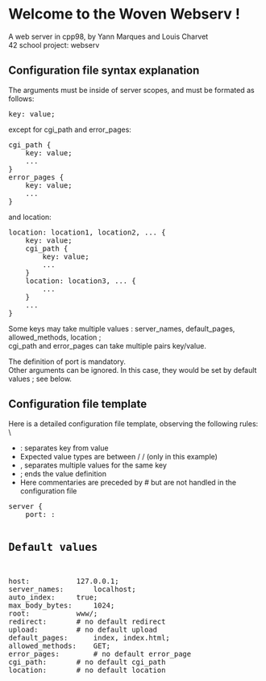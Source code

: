 # Welcome to the Woven Webserv !

A web server in cpp98, by Yann Marques and Louis Charvet \
42 school project: webserv

## Configuration file syntax explanation
The arguments must be inside of server scopes, and must be formated as follows:
<pre>key: value;
</pre>except for cgi_path and error_pages:
<pre>cgi_path {
	key: value;
	...
}
error_pages {
	key: value;
	...
}
</pre>and location:
<pre>location: location1, location2, ... {
	key: value;
	cgi_path {
		key: value;
		...
	}
	location: location3, ... {
		...
	}
	...
}
</pre>
Some keys may take multiple values : server_names, default_pages, allowed_methods, location ; \
cgi_path and error_pages can take multiple pairs key/value.

The definition of port is mandatory. \
Other arguments can be ignored. In this case, they would be set by default values ; see below.

## Configuration file template

Here is a detailed configuration file template, observing the following rules: \
+ : separates key from value
+ Expected value types are between / / (only in this example)
+ , separates multiple values for the same key
+ ; ends the value definition
+ Here commentaries are preceded by # but are not handled in the configuration file
<pre>
server {
	port:<int / ;			# mandatory
	host:<string / ;			# format: IP "1.222.33.4"
	server_names: / string / , ... ;
	auto_index:<string / ;			# "true", "yes", "1", "false", "no", "0" allowed
	max_body_byte:<int / string / ;		# can be only digits, or contain M, K, G
					# "1K" is 1,024 bytes
					# "1M34" is 1,048,576 + 34 = 1,048,610 bytes
					# "1G" is 1,073,741,824 bytes
	root:<string / ;
	redirect:<string / ;
	upload:<string / ;
	default_pages:<string / , ... ;
	allowed_methods:<string / , ... ;	# "GET", "POST", "DELETE"
	error_pages {
		<int / : <string / ;
		...
	}
	cgi_path {
		<string> : <string / ;			# Key must start with a .
		...
	}
	location: <string / , ... {
		...			# You can redefine arguments in location, except:
					# port, host, server\_names
		location: <string /, ... {	# You can also nest locations
			...
		}
	}
}

server {
	...
}
</pre>
## Default values
<pre>
host:			127.0.0.1; 
server_names:		localhost; 
auto_index:		true; 
max_body_bytes:		1024; 
root:			www/; 
redirect:		# no default redirect
upload:			# no default upload
default_pages:		index, index.html; 
allowed_methods:	GET; 
error_pages:		# no default error_page
cgi_path:		# no default cgi_path
location:		# no default location
</pre>